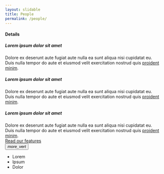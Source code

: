 ```yaml
---
layout: slidable
title: People
permalink: /people/
---
```

<div class="mdl-layout__tab-panel is-active" id="overview">
      <section class="section--center mdl-grid mdl-grid--no-spacing mdl-shadow--2dp">
        <div class="mdl-card mdl-cell mdl-cell--12-col">
          <div class="mdl-card__supporting-text mdl-grid mdl-grid--no-spacing">
            <h4 class="mdl-cell mdl-cell--12-col">Details</h4>
            <div class="section__circle-container mdl-cell mdl-cell--2-col mdl-cell--1-col-phone">
              <div class="section__circle-container__circle mdl-color--primary"></div>
            </div>
            <div class="section__text mdl-cell mdl-cell--10-col-desktop mdl-cell--6-col-tablet mdl-cell--3-col-phone">
              <h5>Lorem ipsum dolor sit amet</h5>
              Dolore ex deserunt aute fugiat aute nulla ea sunt aliqua nisi cupidatat eu. Duis nulla tempor do aute et eiusmod velit exercitation nostrud quis <a href="#">proident minim</a>.
            </div>
            <div class="section__circle-container mdl-cell mdl-cell--2-col mdl-cell--1-col-phone">
              <div class="section__circle-container__circle mdl-color--primary"></div>
            </div>
            <div class="section__text mdl-cell mdl-cell--10-col-desktop mdl-cell--6-col-tablet mdl-cell--3-col-phone">
              <h5>Lorem ipsum dolor sit amet</h5>
              Dolore ex deserunt aute fugiat aute nulla ea sunt aliqua nisi cupidatat eu. Duis nulla tempor do aute et eiusmod velit exercitation nostrud quis <a href="#">proident minim</a>.
            </div>
            <div class="section__circle-container mdl-cell mdl-cell--2-col mdl-cell--1-col-phone">
              <div class="section__circle-container__circle mdl-color--primary"></div>
            </div>
            <div class="section__text mdl-cell mdl-cell--10-col-desktop mdl-cell--6-col-tablet mdl-cell--3-col-phone">
              <h5>Lorem ipsum dolor sit amet</h5>
              Dolore ex deserunt aute fugiat aute nulla ea sunt aliqua nisi cupidatat eu. Duis nulla tempor do aute et eiusmod velit exercitation nostrud quis <a href="#">proident minim</a>.
            </div>
          </div>
          <div class="mdl-card__actions">
            <a href="#" class="mdl-button">Read our features</a>
          </div>
        </div>
        <button class="mdl-button mdl-js-button mdl-js-ripple-effect mdl-button--icon" id="btn2">
          <i class="material-icons">more_vert</i>
        </button>
        <ul class="mdl-menu mdl-js-menu mdl-menu--bottom-right" for="btn2">
          <li class="mdl-menu__item">Lorem</li>
          <li class="mdl-menu__item" disabled>Ipsum</li>
          <li class="mdl-menu__item">Dolor</li>
        </ul>
      </section>
    </div>
